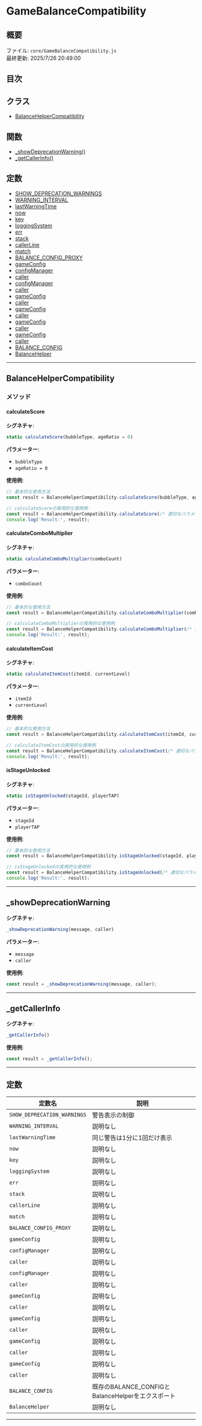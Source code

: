 # GameBalanceCompatibility

## 概要

ファイル: `core/GameBalanceCompatibility.js`  
最終更新: 2025/7/26 20:49:00

## 目次

## クラス
- [BalanceHelperCompatibility](#balancehelpercompatibility)
## 関数
- [_showDeprecationWarning()](#_showdeprecationwarning)
- [_getCallerInfo()](#_getcallerinfo)
## 定数
- [SHOW_DEPRECATION_WARNINGS](#show_deprecation_warnings)
- [WARNING_INTERVAL](#warning_interval)
- [lastWarningTime](#lastwarningtime)
- [now](#now)
- [key](#key)
- [loggingSystem](#loggingsystem)
- [err](#err)
- [stack](#stack)
- [callerLine](#callerline)
- [match](#match)
- [BALANCE_CONFIG_PROXY](#balance_config_proxy)
- [gameConfig](#gameconfig)
- [configManager](#configmanager)
- [caller](#caller)
- [configManager](#configmanager)
- [caller](#caller)
- [gameConfig](#gameconfig)
- [caller](#caller)
- [gameConfig](#gameconfig)
- [caller](#caller)
- [gameConfig](#gameconfig)
- [caller](#caller)
- [gameConfig](#gameconfig)
- [caller](#caller)
- [BALANCE_CONFIG](#balance_config)
- [BalanceHelper](#balancehelper)

---

## BalanceHelperCompatibility

### メソッド

#### calculateScore

**シグネチャ**:
```javascript
static calculateScore(bubbleType, ageRatio = 0)
```

**パラメーター**:
- `bubbleType`
- `ageRatio = 0`

**使用例**:
```javascript
// 基本的な使用方法
const result = BalanceHelperCompatibility.calculateScore(bubbleType, ageRatio = 0);

// calculateScoreの実用的な使用例
const result = BalanceHelperCompatibility.calculateScore(/* 適切なパラメータ */);
console.log('Result:', result);
```

#### calculateComboMultiplier

**シグネチャ**:
```javascript
static calculateComboMultiplier(comboCount)
```

**パラメーター**:
- `comboCount`

**使用例**:
```javascript
// 基本的な使用方法
const result = BalanceHelperCompatibility.calculateComboMultiplier(comboCount);

// calculateComboMultiplierの実用的な使用例
const result = BalanceHelperCompatibility.calculateComboMultiplier(/* 適切なパラメータ */);
console.log('Result:', result);
```

#### calculateItemCost

**シグネチャ**:
```javascript
static calculateItemCost(itemId, currentLevel)
```

**パラメーター**:
- `itemId`
- `currentLevel`

**使用例**:
```javascript
// 基本的な使用方法
const result = BalanceHelperCompatibility.calculateItemCost(itemId, currentLevel);

// calculateItemCostの実用的な使用例
const result = BalanceHelperCompatibility.calculateItemCost(/* 適切なパラメータ */);
console.log('Result:', result);
```

#### isStageUnlocked

**シグネチャ**:
```javascript
static isStageUnlocked(stageId, playerTAP)
```

**パラメーター**:
- `stageId`
- `playerTAP`

**使用例**:
```javascript
// 基本的な使用方法
const result = BalanceHelperCompatibility.isStageUnlocked(stageId, playerTAP);

// isStageUnlockedの実用的な使用例
const result = BalanceHelperCompatibility.isStageUnlocked(/* 適切なパラメータ */);
console.log('Result:', result);
```


---

## _showDeprecationWarning

**シグネチャ**:
```javascript
_showDeprecationWarning(message, caller)
```

**パラメーター**:
- `message`
- `caller`

**使用例**:
```javascript
const result = _showDeprecationWarning(message, caller);
```

---

## _getCallerInfo

**シグネチャ**:
```javascript
_getCallerInfo()
```

**使用例**:
```javascript
const result = _getCallerInfo();
```

---

## 定数

| 定数名 | 説明 |
|--------|------|
| `SHOW_DEPRECATION_WARNINGS` | 警告表示の制御 |
| `WARNING_INTERVAL` | 説明なし |
| `lastWarningTime` | 同じ警告は1分に1回だけ表示 |
| `now` | 説明なし |
| `key` | 説明なし |
| `loggingSystem` | 説明なし |
| `err` | 説明なし |
| `stack` | 説明なし |
| `callerLine` | 説明なし |
| `match` | 説明なし |
| `BALANCE_CONFIG_PROXY` | 説明なし |
| `gameConfig` | 説明なし |
| `configManager` | 説明なし |
| `caller` | 説明なし |
| `configManager` | 説明なし |
| `caller` | 説明なし |
| `gameConfig` | 説明なし |
| `caller` | 説明なし |
| `gameConfig` | 説明なし |
| `caller` | 説明なし |
| `gameConfig` | 説明なし |
| `caller` | 説明なし |
| `gameConfig` | 説明なし |
| `caller` | 説明なし |
| `BALANCE_CONFIG` | 既存のBALANCE_CONFIGとBalanceHelperをエクスポート |
| `BalanceHelper` | 説明なし |

---

